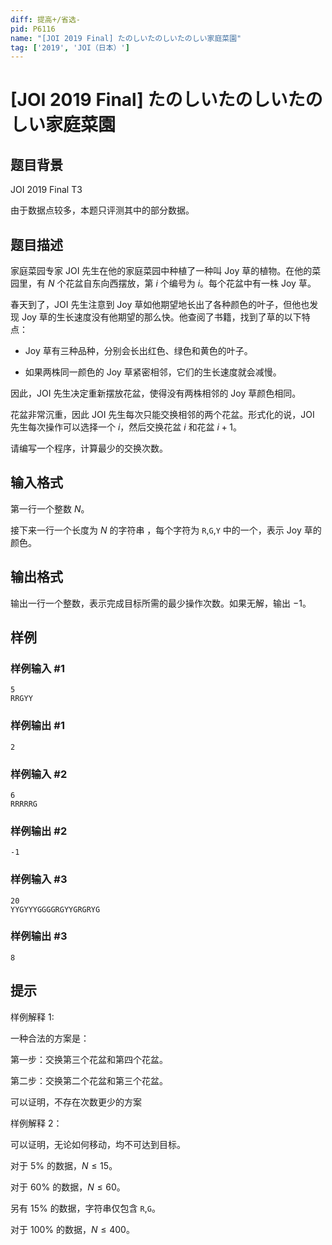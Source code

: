 ```yaml
---
diff: 提高+/省选-
pid: P6116
name: "[JOI 2019 Final] たのしいたのしいたのしい家庭菜園"
tag: ['2019', 'JOI（日本）']
---
```

# [JOI 2019 Final] たのしいたのしいたのしい家庭菜園
## 题目背景

JOI 2019 Final T3

由于数据点较多，本题只评测其中的部分数据。
## 题目描述

家庭菜园专家 JOI 先生在他的家庭菜园中种植了一种叫 Joy 草的植物。在他的菜园里，有 $N$ 个花盆自东向西摆放，第 $i$ 个编号为 $i$。每个花盆中有一株 Joy 草。

春天到了，JOI 先生注意到 Joy 草如他期望地长出了各种颜色的叶子，但他也发现 Joy 草的生长速度没有他期望的那么快。他查阅了书籍，找到了草的以下特点：

 - Joy 草有三种品种，分别会长出红色、绿色和黄色的叶子。

 - 如果两株同一颜色的 Joy 草紧密相邻，它们的生长速度就会减慢。

因此，JOI 先生决定重新摆放花盆，使得没有两株相邻的 Joy 草颜色相同。

花盆非常沉重，因此 JOI 先生每次只能交换相邻的两个花盆。形式化的说，JOI 先生每次操作可以选择一个 $i$，然后交换花盆 $i$ 和花盆 $i+1$。

请编写一个程序，计算最少的交换次数。
## 输入格式

第一行一个整数 $N$。

接下来一行一个长度为 $N$ 的字符串 ，每个字符为 `R`,`G`,`Y` 中的一个，表示 Joy 草的颜色。
## 输出格式

输出一行一个整数，表示完成目标所需的最少操作次数。如果无解，输出 $-1$。
## 样例

### 样例输入 #1
```
5
RRGYY
```
### 样例输出 #1
```
2
```
### 样例输入 #2
```
6
RRRRRG
```
### 样例输出 #2
```
-1
```
### 样例输入 #3
```
20
YYGYYYGGGGRGYYGRGRYG
```
### 样例输出 #3
```
8
```
## 提示

样例解释 $1$:  

一种合法的方案是：
  
第一步：交换第三个花盆和第四个花盆。 
 
第二步：交换第二个花盆和第三个花盆。 
 
可以证明，不存在次数更少的方案 

样例解释 $2$：  

可以证明，无论如何移动，均不可达到目标。  

对于 $5\%$ 的数据，$N\le 15$。

对于 $60\%$ 的数据，$N\le 60$。

另有 $15\%$ 的数据，字符串仅包含 `R`,`G`。

对于 $100\%$ 的数据，$N\le 400$。
